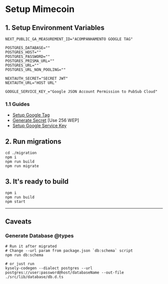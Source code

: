 # Setup Mimecoin

## 1. Setup Environment Variables

```properties
NEXT_PUBLIC_GA_MEASUREMENT_ID="ACOMPANHAMENTO GOOGLE TAG"

POSTGRES_DATABASE=""
POSTGRES_HOST=""
POSTGRES_PASSWORD=""
POSTGRES_PRISMA_URL=""
POSTGRES_URL=""
POSTGRES_URL_NON_POOLING=""

NEXTAUTH_SECRET="SECRET JWT"
NEXTAUTH_URL="HOST URL"

GOOGLE_SERVICE_KEY_="Google JSON Account Permission to PubSub Cloud"
```

### 1.1 Guides
- [Setup Google Tag](https://firebase.google.com/docs/analytics/get-started?hl=pt-br&platform=web)
- [Generate Secret](https://acte.ltd/utils/randomkeygen) [Use 256 WEP]
- [Setup Google Service Key](https://cloud.google.com/pubsub/docs/subscription-properties?hl=pt-br#authentication)

## 2. Run migrations

```shell
cd ./migration
npm i
npm run build
npm run migrate
```

## 3. It's ready to build

```shell
npm i
npm run build
npm start
```

---

## Caveats

### Generate Database @types

```shell
# Run it after migrated
# Change --url param from package.json `db:schema` script
npm run db:schema

# or just run
kysely-codegen --dialect postgres --url postgres://user:password@host/databaseName --out-file ./src/lib/database/db.d.ts
```